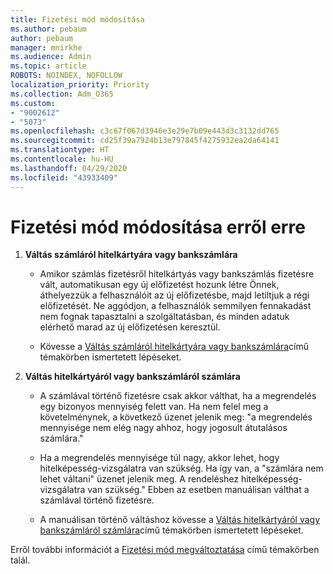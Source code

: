 ```yaml
---
title: Fizetési mód módosítása
ms.author: pebaum
author: pebaum
manager: mnirkhe
ms.audience: Admin
ms.topic: article
ROBOTS: NOINDEX, NOFOLLOW
localization_priority: Priority
ms.collection: Adm_O365
ms.custom:
- "9002612"
- "5073"
ms.openlocfilehash: c3c67f067d3946e3e29e7b09e443d3c3132dd765
ms.sourcegitcommit: cd25f39a7924b13e797845f4275932ea2da64141
ms.translationtype: HT
ms.contentlocale: hu-HU
ms.lasthandoff: 04/29/2020
ms.locfileid: "43933409"
---
```

# <a name="change-payment-method-fromto"></a>Fizetési mód módosítása erről erre

1. **Váltás számláról hitelkártyára vagy bankszámlára**       

    - Amikor számlás fizetésről hitelkártyás vagy bankszámlás fizetésre vált, automatikusan egy új előfizetést hozunk létre Önnek, áthelyezzük a felhasználóit az új előfizetésbe, majd letiltjuk a régi előfizetését. Ne aggódjon, a felhasználók semmilyen fennakadást nem fognak tapasztalni a szolgáltatásban, és minden adatuk elérhető marad az új előfizetésen keresztül. 

    - Kövesse a [Váltás számláról hitelkártyára vagy bankszámlára](https://docs.microsoft.com/microsoft-365/commerce/billing-and-payments/change-payment-method?view=o365-worldwide#change-from-invoice-to-credit-card-or-bank-account)című témakörben ismertetett lépéseket.

2. **Váltás hitelkártyáról vagy bankszámláról számlára**

    - A számlával történő fizetésre csak akkor válthat, ha a megrendelés egy bizonyos mennyiség felett van. Ha nem felel meg a követelménynek, a következő üzenet jelenik meg: "a megrendelés mennyisége nem elég nagy ahhoz, hogy jogosult átutalásos számlára."

    - Ha a megrendelés mennyisége túl nagy, akkor lehet, hogy hitelképesség-vizsgálatra van szükség. Ha így van, a "számlára nem lehet váltani" üzenet jelenik meg. A rendeléshez hitelképesség-vizsgálatra van szükség." Ebben az esetben manuálisan válthat a számlával történő fizetésre.

    - A manuálisan történő váltáshoz kövesse a [Váltás hitelkártyáról vagy bankszámláról számlára](https://docs.microsoft.com/microsoft-365/commerce/billing-and-payments/change-payment-method?view=o365-worldwide#change-from-credit-card-or-bank-account-to-invoice)című témakörben ismertetett lépéseket.

Erről további információt a [Fizetési mód megváltoztatása](https://docs.microsoft.com/microsoft-365/commerce/billing-and-payments/change-payment-method) című témakörben talál.
